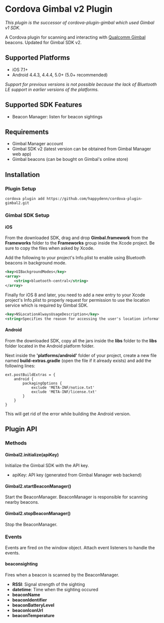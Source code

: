 # Cordova Gimbal v2 Plugin

_This plugin is the successor of cordova-plugin-gimbal which used Gimbal v1 SDK._

A Cordova plugin for scanning and interacting with [Qualcomm Gimbal](http://gimbal.com) beacons.
Updated for Gimbal SDK v2.


## Supported Platforms

- iOS 7.1+
- Android 4.4.3, 4.4.4, 5.0+ (5.0+ recommended)

_Support for previous versions is not possible because the lack of Bluetooth LE support in earlier versions of the platforms._


## Supported SDK Features

- Beacon Manager: listen for beacon sightings


## Requirements

- Gimbal Manager account
- Gimbal SDK v2 (latest version can be obtained from Gimbal Manager web app)
- Gimbal beacons (can be bought on Gimbal's online store)


## Installation

### Plugin Setup

```text
cordova plugin add https://github.com/happydenn/cordova-plugin-gimbal2.git
```

### Gimbal SDK Setup

#### iOS

From the downloaded SDK, drag and drop __Gimbal.framework__ from the __Frameworks__ folder to the __Frameworks__ group inside the Xcode project. Be sure to copy the files when asked by Xcode.


Add the following to your project's Info.plist to enable using Bluetooth beacons in background mode.

```xml
<key>UIBackgroundModes</key>
<array>
    <string>bluetooth-central</string>
</array>
```

Finally for iOS 8 and later, you need to add a new entry to your Xcode project's Info.plist to properly request for permission to use the location service which is required by Gimbal SDK.

```xml
<key>NSLocationAlwaysUsageDescription</key>
<string>Specifies the reason for accessing the user's location information.</string>
```

#### Android

From the downloaded SDK, copy all the jars inside the __libs__ folder to the __libs__ folder located in the Android platform folder.

Next inside the __'platforms/android'__ folder of your project, create a new file named __build-extras.gradle__ (open the file if it already exists) and add the following lines:

```
ext.postBuildExtras = {
    android {
        packagingOptions {
            exclude 'META-INF/notice.txt'
            exclude 'META-INF/license.txt'
        }
    }
}
```

This will get rid of the error while building the Android version.


## Plugin API

### Methods

#### Gimbal2.initialize(apiKey)

Initialize the Gimbal SDK with the API key.

- apiKey: API key (generated from Gimbal Manager web backend)

#### Gimbal2.startBeaconManager()

Start the BeaconManager. BeaconManager is responsible for scanning nearby beacons.

#### Gimbal2.stopBeaconManager()

Stop the BeaconManager.

### Events

Events are fired on the window object. Attach event listeners to handle the events.

#### beaconsighting

Fires when a beacon is scanned by the BeaconManager.

- __RSSI__: Signal strength of the sighting
- __datetime__: Time when the sighting occured
- __beaconName__
- __beaconIdentifier__
- __beaconBatteryLevel__
- __beaconIconUrl__
- __beaconTemperature__

